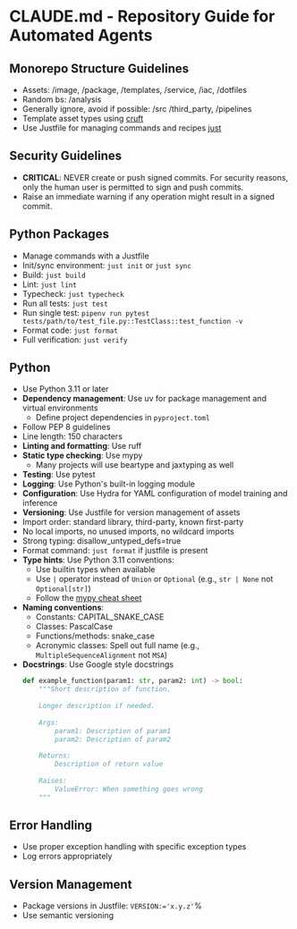 # CLAUDE.md - Repository Guide for Automated Agents

## Monorepo Structure Guidelines
- Assets: /image, /package, /templates, /service, /iac, /dotfiles
- Random bs: /analysis
- Generally ignore, avoid if possible: /src /third_party, /pipelines
- Template asset types using [cruft](https://cruft.github.io/cruft/)
- Use Justfile for managing commands and recipes [just](https://just.systems/man/en/)

## Security Guidelines

- **CRITICAL**: NEVER create or push signed commits. For security reasons, only the human user is permitted to sign and push commits.
- Raise an immediate warning if any operation might result in a signed commit.

## Python Packages
- Manage commands with a Justfile
- Init/sync environment: `just init` or `just sync`
- Build: `just build`
- Lint: `just lint`
- Typecheck: `just typecheck`
- Run all tests: `just test`
- Run single test: `pipenv run pytest tests/path/to/test_file.py::TestClass::test_function -v`
- Format code: `just format`
- Full verification: `just verify`

## Python
- Use Python 3.11 or later
- **Dependency management**: Use uv for package management and virtual environments
  - Define project dependencies in `pyproject.toml`
- Follow PEP 8 guidelines
- Line length: 150 characters
- **Linting and formatting**: Use ruff
- **Static type checking**: Use mypy
  - Many projects will use beartype and jaxtyping as well
- **Testing**: Use pytest
- **Logging**: Use Python's built-in logging module
- **Configuration**: Use Hydra for YAML configuration of model training and inference
- **Versioning**: Use Justfile for version management of assets
- Import order: standard library, third-party, known first-party
- No local imports, no unused imports, no wildcard imports
- Strong typing: disallow_untyped_defs=true
- Format command: `just format` if justfile is present
- **Type hints**: Use Python 3.11 conventions:
  - Use builtin types when available
  - Use `|` operator instead of `Union` or `Optional` (e.g., `str | None` not `Optional[str]`)
  - Follow the [mypy cheat sheet](https://mypy.readthedocs.io/en/stable/cheat_sheet_py3.html)
- **Naming conventions**:
  - Constants: CAPITAL_SNAKE_CASE
  - Classes: PascalCase
  - Functions/methods: snake_case
  - Acronymic classes: Spell out full name (e.g., `MultipleSequenceAlignment` not `MSA`)
- **Docstrings**: Use Google style docstrings
  ```python
  def example_function(param1: str, param2: int) -> bool:
      """Short description of function.
      
      Longer description if needed.
      
      Args:
          param1: Description of param1
          param2: Description of param2
              
      Returns:
          Description of return value
          
      Raises:
          ValueError: When something goes wrong
      """
  ```


## Error Handling
- Use proper exception handling with specific exception types
- Log errors appropriately

## Version Management
- Package versions in Justfile: `VERSION:='x.y.z'`%                                                                                                                                                                                                                                                                                 
- Use semantic versioning
